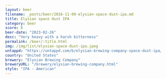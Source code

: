 ```yaml
---
layout: beer
filename: _posts/beer/2016-11-09-elysian-space-dust-ipa.md
title: Elysian space dust IPA
category: beer
score: 6
beer-date: "2023-02-26"
desc: "Very heavy with a harsh bitterness"
permalink: /beer/:title.html
img: /img/list/elysian-space-dust-ipa.jpeg
untappd: "https://untappd.com/b/elysian-brewing-company-space-dust-ipa/121023"
country: "United States"
brewery: "Elysian Brewing Company"
breweryURL: "/brewery/elysian-brewing-company.html"
style: "IPA - American"
---
```

